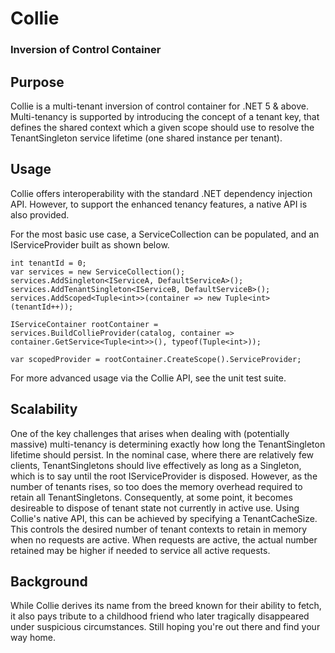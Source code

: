 # Collie
### Inversion of Control Container

## Purpose

Collie is a multi-tenant inversion of control container for .NET 5 & above. Multi-tenancy is supported by introducing the concept of a tenant key, that defines the
shared context which a given scope should use to resolve the TenantSingleton service lifetime (one shared instance per tenant).

## Usage

Collie offers interoperability with the standard .NET dependency injection API. However, to support the enhanced tenancy features, a native API is also provided.

For the most basic use case, a ServiceCollection can be populated, and an IServiceProvider built as shown below.

    int tenantId = 0;
    var services = new ServiceCollection();
    services.AddSingleton<IServiceA, DefaultServiceA>();
    services.AddTenantSingleton<IServiceB, DefaultServiceB>();
    services.AddScoped<Tuple<int>>(container => new Tuple<int>(tenantId++));

    IServiceContainer rootContainer = services.BuildCollieProvider(catalog, container => container.GetService<Tuple<int>>(), typeof(Tuple<int>));

    var scopedProvider = rootContainer.CreateScope().ServiceProvider;

For more advanced usage via the Collie API, see the unit test suite.

## Scalability

One of the key challenges that arises when dealing with (potentially massive) multi-tenancy is determining exactly how long the TenantSingleton lifetime should
persist. In the nominal case, where there are relatively few clients, TenantSingletons should live effectively as long as a Singleton, which is to say until the
root IServiceProvider is disposed. However, as the number of tenants rises, so too does the memory overhead required to retain all TenantSingletons. Consequently,
at some point, it becomes desireable to dispose of tenant state not currently in active use. Using Collie's native API, this can be achieved by specifying a
TenantCacheSize. This controls the desired number of tenant contexts to retain in memory when no requests are active. When requests are active, the actual number
retained may be higher if needed to service all active requests.

## Background

While Collie derives its name from the breed known for their ability to fetch, it also pays tribute to a childhood friend who later tragically disappeared under
suspicious circumstances. Still hoping you're out there and find your way home.